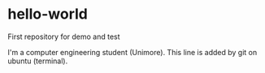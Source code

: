 # hello-world
First repository for demo and test

I'm a computer engineering student (Unimore).
This line is added by git on ubuntu (terminal).
